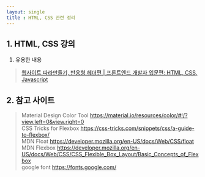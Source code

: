```yaml
---
layout: single
title : HTML, CSS 관련 정리
---
```


## 1. HTML, CSS 강의


1. 유용한 내용
> [웹사이트 따라만들기, 반응형 헤더편 | 프론트엔드 개발자 입문편: HTML, CSS, Javascript](https://youtu.be/X91jsJyZofw) 


## 2. 참고 사이트
> Material Design Color Tool  <https://material.io/resources/color/#!/?view.left=0&view.right=0>  
> CSS Tricks for Flexbox  <https://css-tricks.com/snippets/css/a-guide-to-flexbox/>  
> MDN Float  <https://developer.mozilla.org/en-US/docs/Web/CSS/float>  
> MDN Flexbox  <https://developer.mozilla.org/en-US/docs/Web/CSS/CSS_Flexible_Box_Layout/Basic_Concepts_of_Flexbox>  
> google font  <https://fonts.google.com/>  

